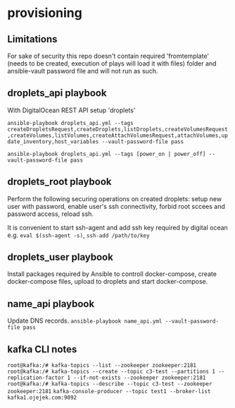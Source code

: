 # provisioning
## Limitations
For sake of security this repo doesn't contain required 'fromtemplate' (needs to be created, execution of plays will load it with files) folder and ansible-vault password file and will not run as such.

## droplets_api playbook
With DigitalOcean REST API setup 'droplets'

`ansible-playbook droplets_api.yml --tags createDropletsRequest,createDroplets,listDroplets,createVolumesRequest,createVolumes,listVolumes,createAttachVolumesRequest,attachVolumes,update_inventory,host_variables --vault-password-file pass`

`ansible-playbook droplets_api.yml --tags [power_on | power_off] --vault-password-file pass`

## droplets_root playbook
Perform the following securing operations on created droplets: setup new user with password, enable user's ssh connectivity, forbid root sccees and password access, reload ssh.

It is convenient to start ssh-agent and add ssh key required by digital ocean e.g. `eval $(ssh-agent -s)`, `ssh-add /path/to/key` 

## droplets_user playbook
Install packages required by Ansible to controll docker-compose, create docker-compose files, upload to droplets and start docker-compose.

## name_api playbook
Update DNS records. 
`ansible-playbook name_api.yml --vault-password-file pass`

## kafka CLI notes
`root@kafka:/# kafka-topics --list --zookeeper zookeeper:2181`
`root@kafka:/# kafka-topics --create --topic c3-test --partitions 1 --replication-factor 1 --if-not-exists --zookeeper zookeeper:2181`
`root@kafka:/# kafka-topics --describe --topic c3-test --zookeeper zookeeper:2181`
`kafka-console-producer --topic test1 --broker-list kafka1.ojejek.com:9092`